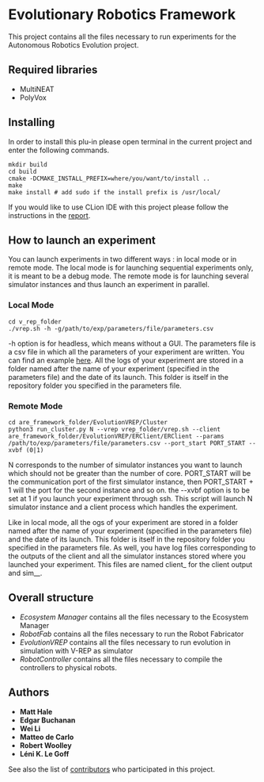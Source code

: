 # Evolutionary Robotics Framework

This project contains all the files necessary to run experiments for the Autonomous Robotics Evolution project.

## Required libraries

- MultiNEAT
- PolyVox

## Installing

In order to install this plu-in please open terminal in the current project and enter the following commands.

```
mkdir build
cd build
cmake -DCMAKE_INSTALL_PREFIX=where/you/want/to/install ..
make
make install # add sudo if the install prefix is /usr/local/
```
If you would like to use CLion IDE with this project please follow the instructions in the [report](https://www.overleaf.com/8988212588bdkjhpfdtckz).

## How to launch an experiment

You can launch experiments in two different ways : in local mode or in remote mode. The local mode is for launching sequential experiments only, it is meant to be a debug mode. The remote mode is for launching several simulator instances and thus launch an experiment in parallel.

### Local Mode

```
cd v_rep_folder
./vrep.sh -h -g/path/to/exp/parameters/file/parameters.csv
```
-h option is for headless, which means without a GUI. The parameters file is a csv file in which all the parameters of your experiment are written. You can find an example [here](https://bitbucket.org/autonomousroboticsevolution/evolutionary_robotics_framework/src/restruct_refact/EvolutionVREP/experiments/hyperneat/parameters.csv).
All the logs of your experiment are stored in a folder named after the name of your experiment (specified in the parameters file) and the date of its launch. This folder is itself in the repository folder you specified in the parameters file.

### Remote Mode

```
cd are_framework_folder/EvolutionVREP/Cluster
python3 run_cluster.py N --vrep vrep_folder/vrep.sh --client are_framework_folder/EvolutionVREP/ERClient/ERClient --params /path/to/exp/parameters/file/parameters.csv --port_start PORT_START --xvbf (0|1)
```
N corresponds to the number of simulator instances you want to launch which should not be greater than the number of core. PORT_START will be the communication port of the first simulator instance, then PORT_START + 1 will the port for the second instance and so on.
the --xvbf option is to be set at 1 if you launch your experiment through ssh. This script will launch N simulator instance and a client process which handles the experiment.

Like in local mode, all the ogs of your experiment are stored in a folder named after the name of your experiment (specified in the parameters file) and the date of its launch. This folder is itself in the repository folder you specified in the parameters file.
As well, you have log files corresponding to the outputs of the client and all the simulator instances stored where you launched your experiment. This files are named client_<date> for the client output and sim_<nb-instance>_<date>.


## Overall structure

* *Ecosystem Manager* contains all the files necessary to the Ecosystem Manager
* *RobotFab* contains all the files necessary to run the Robot Fabricator
* *EvolutionVREP* contains all the files necessary to run evolution in simulation with V-REP as simulator
* *RobotController* contains all the files necessary to compile the controllers to physical robots.

## Authors

* **Matt Hale**
* **Edgar Buchanan**
* **Wei Li**
* **Matteo de Carlo**
* **Robert Woolley**
* **Léni K. Le Goff**

See also the list of [contributors](https://www.york.ac.uk/robot-lab/are/) who participated in this project.
